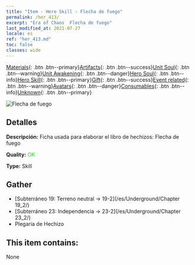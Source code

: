 ```yaml
---
title: "Item - Hero Skill - Flecha de fuego"
permalink: /her_413/
excerpt: "Era of Chaos  Flecha de fuego"
last_modified_at: 2021-07-27
locale: es
ref: "her_413.md"
toc: false
classes: wide
---
```

 [Materials](/ItemsES/){: .btn .btn--primary}[Artifacts](/ItemsES/Artifacts/){: .btn .btn--success}[Unit Soul](/ItemsES/UnitSoul/){: .btn .btn--warning}[Unit Awakening](/ItemsES/UnitAwakening/){: .btn .btn--danger}[Hero Soul](/ItemsES/HeroSoul/){: .btn .btn--info}[Hero Skill](/ItemsES/HeroSkill/){: .btn .btn--primary}[Gift](/ItemsES/Gift/){: .btn .btn--success}[Event related](/ItemsES/Events/){: .btn .btn--warning}[Avatars](/ItemsES/Avatars/){: .btn .btn--danger}[Consumables](/ItemsES/Consumables/){: .btn .btn--info}[Unknown](/ItemsES/Unknown/){: .btn .btn--primary}

 ![Flecha de fuego](/images/t/ps_liehuoshenjian.png)

## Detalles
 **Descripción:** Ficha usada para elaborar el libro de hechizos: Flecha de fuego

 **Quality:** <span style="color: #32CD32">OK</span>

 **Type:** Skill

## Gather

*    [Subterráneo 19: Terreno neutral -> 19-2](/es/Underground/Chapter 19_2/) 
*    [Subterráneo 23: Independencia -> 23-2](/es/Underground/Chapter 23_2/) 
*    Plegaria de Hechizo 

## This item contains:

  None

